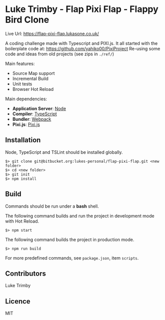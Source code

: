 # Luke Trimby - Flap Pixi Flap - Flappy Bird Clone #

Live Url: https://flap-pixi-flap.lukasone.co.uk/ 

A coding challenge made with Typescript and PIXI.js. 
It all started with the boilerplate code at: https://github.com/yahiko00/PixiProject 
Re-using some code and ideas from old projects (see zips in `./ref/`) 

Main features:

* Source Map support
* Incremental Build
* Unit tests
* Browser Hot Reload


Main dependencies:

* **Application Server**: [Node](https://nodejs.org/en/)
* **Compiler**: [TypeScript](https://github.com/Microsoft/TypeScript)
* **Bundler**: [Webpack](https://github.com/webpack/webpack)
* **Pixi.js**: [Pixi.js](http://www.pixijs.com/)


## Installation ##

Node, TypeScript and TSLint should be installed globally.

	$> git clone git@bitbucket.org:lukes-personal/flap-pixi-flap.git <new folder>
	$> cd <new folder>
	$> git init
	$> npm install


## Build ##

Commands should be run under a **bash** shell.

The following command builds and run the project in development mode with Hot Reload.

	$> npm start

The following command builds the project in production mode.

	$> npm run build


For more predefined commands, see `package.json`, item `scripts`.

## Contributors ##

Luke Trimby


## Licence ##

MIT
